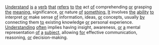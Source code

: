 [Understand](./understand.md) [is](./is.md) [a](./a.md) [verb](./verb.md) [that](./that.md) [refers](./refers.md) [to](./to.md) [the](./the.md) act [of](./of.md) comprehending [or](./or.md) grasping [the](./the.md) [meaning,](./meaning.md) significance, [or](./or.md) nature [of](./of.md) [something.](./something.md) [It](./it.md) involves [the](./the.md) [ability](./ability.md) [to](./to.md) interpret [or](./or.md) make sense [of](./of.md) information, ideas, [or](./or.md) concepts, usually [by](./by.md) connecting them [to](./to.md) existing knowledge [or](./or.md) personal experience. [Understanding](./understanding.md) [often](./often.md) implies having insight, awareness, [or](./or.md) [a](./a.md) mental representation [of](./of.md) [a](./a.md) [subject,](./subject.md) allowing [for](./for.md) effective communication, reasoning, [or](./or.md) decision-making.